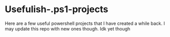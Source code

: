 # Usefulish-.ps1-projects
Here are a few useful powershell projects that I have created a while back. I may update this repo with new ones though. Idk yet though

